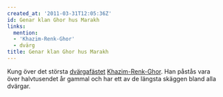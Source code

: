 ```yaml
---
created_at: '2011-03-31T12:05:36Z'
id: Genar klan Ghor hus Marakh
links:
  mention:
  - 'Khazim-Renk-Ghor'
  - dvärg
title: Genar klan Ghor hus Marakh
---
```


Kung över det största [dvärgafästet][] [Khazim-Renk-Ghor]. Han påstås vara över halvtusendet år
gammal och har ett av de längsta skäggen bland alla dvärgar.

  [dvärgafästet]: dvärg
  [Khazim-Renk-Ghor]: Khazim-Renk-Ghor
